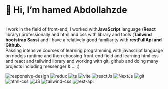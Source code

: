 <h1>👋 Hi,  I’m hamed Abdollahzde 
 </h1>
<br>
<b></b>
I work in the field of front-end, I worked with<b>JavaScript</b>  language (<b>React</b>  library) professionally and html and css with library and tools (<b>Tailwind bootstrap Sass</b>) and I have a relatively good familiarity with <b>restFullApi and Github.</b> 
<br>
Passing intensive courses of learning programming with javascript language on nodejs runtime and then choosing front-end field and learning html css and react and tailwind library and working with git, github and doing many projects including messenger & ... :)
 
![responsive-design](https://github.com/hamedAbdollahzade/hamedAbdollahzade/assets/137279292/967de00b-6b8c-43bb-a4b8-28f3fee64bb4)
![redux](https://github.com/hamedAbdollahzade/hamedAbdollahzade/assets/137279292/754c994c-1202-42c8-b5e2-25ccde05e251)
![ts](https://github.com/hamedAbdollahzade/hamedAbdollahzade/assets/137279292/9add6244-d5c8-4183-a9de-9ad974aa9e45)
![vite](https://github.com/hamedAbdollahzade/hamedAbdollahzade/assets/137279292/16d1b27b-e8a1-4a26-a6a5-f3afeeebd847)
![reactJs](https://github.com/hamedAbdollahzade/hamedAbdollahzade/assets/137279292/e0290240-85d8-401d-a457-44f2d2768a29)
![NextJs](https://github.com/hamedAbdollahzade/hamedAbdollahzade/assets/137279292/a48f8012-2e99-4b9c-a351-bccd4b53c103)
![git](https://github.com/hamedAbdollahzade/hamedAbdollahzade/assets/137279292/32b67ab1-31ac-445b-b9ce-63546e5acbe4)
![html-css](https://github.com/hamedAbdollahzade/hamedAbdollahzade/assets/137279292/b76f3b53-90a2-4e17-a257-8610adfe6405)
![JS](https://github.com/hamedAbdollahzade/hamedAbdollahzade/assets/137279292/35bf1b4a-159b-45ae-b344-3466a2083f20)
![tailwind-css](https://github.com/hamedAbdollahzade/hamedAbdollahzade/assets/137279292/5632debe-3437-4abd-9569-e4fd7bf7d69d)
![rest-api](https://github.com/hamedAbdollahzade/hamedAbdollahzade/assets/137279292/7a2b0a20-59bf-4e6b-b658-dec205d9fc83)


